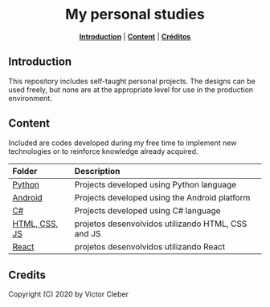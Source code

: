 <h1 align="center">
<br>

<br>
My personal studies
<br>
</h1>

<p align="center">
<b><a href="#introduction">Introduction</a></b>
|
<b><a href="#content">Content</a></b>
|
<b><a href="#créditos">Créditos</a></b>
</p>

## Introduction

This repository includes self-taught personal projects. The designs can be used freely, but none are at the appropriate level for use in the production environment.

## Content

Included are codes developed during my free time to implement new technologies or to reinforce knowledge already acquired. 

| Folder                         | Description                                              |
| :----------------------------- | :------------------------------------------------------- |
| [Python](python/)              | Projects developed using Python language                 |
| [Android](Android/)            | Projects developed using the Android platform            |
| [C#](csharp/)                  | Projects developed using C# language                     |
| [HTML, CSS, JS](html_css_js/)  | projetos desenvolvidos utilizando HTML, CSS and JS       |
| [React](react/)                | projetos desenvolvidos utilizando React                  |


## Credits

Copyright (C) 2020 by Victor Cleber
